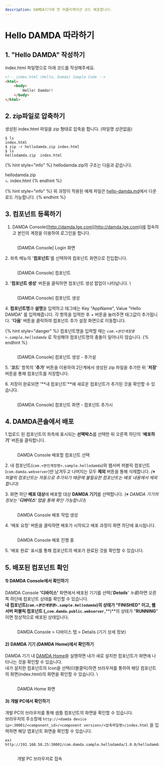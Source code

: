 ```yaml
---
description: DAMDA기기에 첫 어플리케이션 코드 배포합니다.
---
```


# Hello DAMDA 따라하기

## 1. "Hello DAMDA" 작성하기&#x20;

index.html 파일명으로 아래 코드를 작성해주세요.

```html
<!-- index.html (Hello, Damda) Sample Code -->
<html>
    <body>
        Hello! Damda!!
    </body>
</html>
```

## 2. zip파일로 압축하기

생성된 index.html 파일을 zip 형태로 압축을 합니다. (파일명 상관없음)

```
$ ls
index.html
$ zip -r hellodamda.zip index.html
$ ls
hellodamda.zip  index.html 
```

{% hint style="info" %}
hellodamda.zip의 구조는 다음과 같습니다.&#x20;

hellodamda.zip\
ㄴ index.html
{% endhint %}

{% hint style="info" %}
위 과정이 적용된 예제 파일은 [hello-damda.md](../reference/samples/hello-damda.md "mention")에서 다운로드 가능합니다.
{% endhint %}

## 3. 컴포넌트 등록하기

1. DAMDA Console([http://damda.lge.com](http://damda.lge.com))에 접속하고 본인의 계정을 이용하여 로그인을 합니다.&#x20;

<figure><img src="../.gitbook/assets/image (5) (1) (1).png" alt=""><figcaption><p>[DAMDA Console] Login 화면</p></figcaption></figure>

2\. 좌측 메뉴의 '**컴포넌트**'를 선택하여 컴포넌트 화면으로 진입합니다.&#x20;

<figure><img src="../.gitbook/assets/image (9) (1).png" alt=""><figcaption><p>[DAMDA Console] 컴포넌트</p></figcaption></figure>

3\. '**컴포넌트 생성**' 버튼을 클릭하면 컴포넌트 생성 팝업이 나타납니다. \


<figure><img src="../.gitbook/assets/image (34) (2).png" alt=""><figcaption><p>[DAMDA Console] 컴포넌트 생성</p></figcaption></figure>

4\. **컴포넌트명**과 **설명**을 입력하고 태그에는 Key "AppName", Value "Hello DAMDA" 를 입력해줍니다. 각 항목을 입력한 후 + 버튼을 눌러주면 태그값이 추가됩니다. '**다음**' 버튼을 클릭하여 컴포넌트 추가 설정 화면으로 이동합니다.&#x20;

{% hint style="danger" %}
컴포넌트명을 입력할 때는 _`com.<본인계정명>.sample.hellodamda`_ 로 작성해야 컴포넌트명의 충돌이 일어나지 않습니다.&#x20;
{% endhint %}

<figure><img src="../.gitbook/assets/image (8) (1) (1).png" alt=""><figcaption><p>[DAMDA Console] 컴포넌트 생성 - 추가설</p></figcaption></figure>

5\. '**코드**' 항목의 '**추가**' 버튼을 이용하여 2단계에서 생성된 zip 파일을 추가한 뒤 '**저장**' 버튼을 통해 컴포넌트를 저장합니다.

6\. 저장이 완료되면 '**내 컴포넌트'**에 새로운 컴포넌트가 추가된 것을 확인할 수 있습니다.&#x20;

<figure><img src="../.gitbook/assets/image (10) (2).png" alt=""><figcaption><p>[DAMDA Console] 컴포넌트 화면 - 컴포넌트 추가시</p></figcaption></figure>

## 4. DAMDA콘솔에서 배포

1.업로드 된 컴포넌트의 좌측에 표시되는 **선택박스**를 선택한 뒤 오른쪽 하단의 '**배포하기**' 버튼을 클릭합니다.

<figure><img src="../.gitbook/assets/image (1) (1) (2).png" alt=""><figcaption><p>DAMDA Console 배포할 컴포넌트 선택</p></figcaption></figure>

2\. 내 컴포넌트(`com.<본인계정명>.sample.hellodamda`)와 웹서버 퍼블릭 컴포넌트(`com.damda.webserver`)만 남겨두고 나머지는 모두 **제외** 버튼을 통해 삭제합니다. _(_※ _퍼블릭 컴포넌트는 자동으로 추가되기 때문에 불필요한 컴포넌트는 배포 내용에서 제외합니다)_

3\. 화면 하단 **배포 대상**에 배포할 대상 **DAMDA 기기**를 선택합니다. (※ _DAMDA 기기의 정보는 '**디바이스**' 탭을 통해 확인 가능합니다_)

<figure><img src="../.gitbook/assets/image (11) (1).png" alt=""><figcaption><p>DAMDA Console 배포 작업 생성</p></figcaption></figure>

4\. '배포 요청' 버튼을 클릭하면 배포가 시작되고 배포 과정이 화면 하단에 표시됩니다.

<figure><img src="../.gitbook/assets/image (3) (2) (1).png" alt=""><figcaption><p>DAMDA Console 배포 진행 중</p></figcaption></figure>

5\. '배포 완료' 표시를 통해 컴포넌트의 배포가 완료된 것을 확인할 수 있습니다. &#x20;

## 5. 배포된 컴포넌트 확인

#### 1) DAMDA Console에서 확인하기

DAMDA Console  **'디바이스'** 화면에서 배포된 기기를 선택(_'**Details**' 누름_)하면 오른쪽 하단에 컴포넌트 상태를 확인할 수 있습니다. \
**내 컴포넌트(**_**`com.<본인계졍명>.sample.hellodamda`**_**)**의 상태가 "**FINISHED**" 이고, **웹 서버 퍼블릭 컴포넌트 (**_**`com.damda.public.webserver`**_**)**의 상태가 "**RUNNING**" 이면 정상적으로 배포된 상태입니다.&#x20;

<figure><img src="../.gitbook/assets/image (7) (3).png" alt=""><figcaption><p>DAMDA Console > 디바이스 탭 > Details (기기 상세 정보)</p></figcaption></figure>

#### 2) DAMDA 기기 (DAMDA Home)에서 확인하기

DAMDA 기기 내 [DAMDA Home](../fundamentals/damda/damda-home.md)을 실행하면 내가 새로 설치한 컴포넌트가 화면에 나타나는 것을 확인할 수 있습니다. \
내가 설치한 컴포넌트의 Icon을 선택(더블클릭)하면 브라우져를 통하여 해당 컴포넌트의 화면(index.html)의 화면을 확인할 수 있습니다. \


<figure><img src="../.gitbook/assets/image (11) (5).png" alt=""><figcaption><p>DAMDA Home 화면</p></figcaption></figure>

#### 3) 개발 PC에서 확인하기

개발 PC의 브라우저를 통해 샘플 컴포넌트의 화면을 확인할 수 있습니다. \
브라우저의 주소창에 `http://<damda device ip>:30001/<component_id>/<component version>/<압축파일명>/index.html` 을 입력하면 해당 앱포넌트 화면을 확인할 수 있습니다.&#x20;

```
ex) http://192.168.50.25:30001/com.damda.sample.hellodamda/1.0.0/hellodamda/index.html
```

<figure><img src="../.gitbook/assets/image (2) (4).png" alt=""><figcaption><p>개발 PC 브라우저로 접속</p></figcaption></figure>
